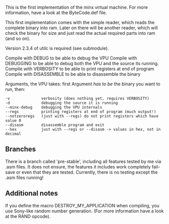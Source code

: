 This is the first implementation of the minx virtual machine.
For more information, have a look at the ByteCode.def file.

This first implementation comes with the simple reader, which reads the complete
binary into ram. Later on there will be another reader, which will check the
binary for size and just read the actual required parts into ram (and so on).

Version 2.3.4 of utilc is required (see submodule).

Compile with DEBUG to be able to debug the VPU 
Compile with DEBUGGING to be able to debug both the VPU and the source its running.
Compile with VERBOSITY to be able to print registers at end of program
Compile with DISASSEMBLE to be able to disassemble the binary

Arguments, the VPU takes:
first Argument _has to be_ the binary you want to run, then:

	-v				verbosity (does nothing yet, requires VERBOSITY)
	-d				debugging the source it is running
	--minx-debug	debugging the VPU internals
	--regs			printing registers at end of program (much output!)
	--notzeroregs	(just with --regs) do not print registers which have value 0
	--disasm		disassemble program and exit 
	--hex			just with --regs or --disasm -> values in hex, not in decimal


Branches 
--------

There is a branch called 'pre-stable', including all features tested by me via
.asm files. It does not ensure, the features it includes work completely
fail-save or even that they are tested. Currently, there is no testing except
the .asm files running!


Additional notes
----------------

If you define the macro DESTROY_MY_APPLICATION when compiling, you use Sony-like 
random number generation. (For more information have a look at the RAND opcode).
